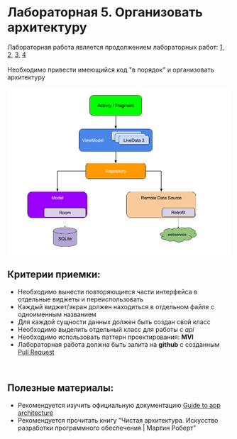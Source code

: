 # Лабораторная 5. Организовать архитектуру
Лабораторная работа является продолжением лабораторных работ: [1,](./Lab01.md) [2,](./Lab02.md) [3,](./Lab03.md) [4](./Lab04.md)
<br>
<br>
Необходимо привести имеющийся код "в порядок" и организовать архитектуру

<p align="center">
  <img src="../Images/android_arch.png" width="550">
</p>

## Критерии приемки:

- Необходимо вынести повторяющиеся части интерфейса в отдельные виджеты и переиспользовать
- Каждый виджет/экран должен находиться в отдельном файле с одноименным названием
- Для каждой сущности данных должен быть создан свой класс
- Необходимо выделить отдельный класс для работы с _api_
- Необходимо использовать паттерн проектирования: **MVI**
- Лабораторная работа должна быть залита на **github** с созданным [Pull Request](https://docs.github.com/en/pull-requests/collaborating-with-pull-requests/proposing-changes-to-your-work-with-pull-requests/about-pull-requests)

<br>

## Полезные материалы:
- Рекомендуется изучить официальную документацию [Guide to app architecture](https://developer.android.com/jetpack/guide)
- Рекомендуется прочитать книгу "Чистая архитектура. Искусство разработки программного обеспечения | Мартин Роберт"
